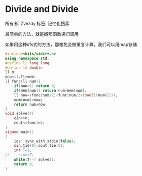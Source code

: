 # Divide and Divide

所有者: Zvezdy
标签: 记忆化搜索

最简单的方法，就是搁那函数递归调用

如果用这种dfs式的方法，那难免会做重复计算，我们可以用map存储

```cpp
#include<bits/stdc++.h>
using namespace std;
#define ll long long
#define ld double
ll n;
map<ll,ll>mem;
ll func(ll num){
    if(num<2) return 0;
    if(mem[num]) return num+mem[num];
    ll now=(func(num/2)+func(num/2+(bool)(num%2)));
    mem[num]=now;
    return num+now;
}
void solve(){
    cin>>n;
    cout<<func(n);
}
signed main()
{
    ios::sync_with_stdio(false);
    cin.tie(0);cout.tie(0);
    int T=1;    
//    cin>>T;
    while(T--) solve();
    return 0;
}

```